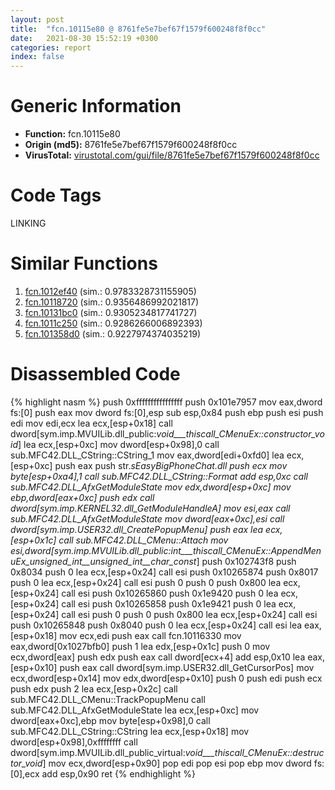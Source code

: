 ```yaml
---
layout: post
title:  "fcn.10115e80 @ 8761fe5e7bef67f1579f600248f8f0cc"
date:   2021-08-30 15:52:19 +0300
categories: report
index: false
---
```


# Generic Information
- **Function:** fcn.10115e80
- **Origin (md5):** 8761fe5e7bef67f1579f600248f8f0cc
- **VirusTotal:** [virustotal.com/gui/file/8761fe5e7bef67f1579f600248f8f0cc][virustotal_ref]

# Code Tags
<span class="tag" id="LINKING">LINKING</span>


# Similar Functions

1. [fcn.1012ef40][similar_1_ref] (sim.: 0.9783328731155905)
2. [fcn.10118720][similar_2_ref] (sim.: 0.9356486992021817)
3. [fcn.10131bc0][similar_3_ref] (sim.: 0.9305234817741727)
4. [fcn.1011c250][similar_4_ref] (sim.: 0.9286266006892393)
5. [fcn.101358d0][similar_5_ref] (sim.: 0.9227974374035219)


# Disassembled Code

{% highlight nasm %}
push 0xffffffffffffffff
push 0x101e7957
mov eax,dword fs:[0]
push eax
mov dword fs:[0],esp
sub esp,0x84
push ebp
push esi
push edi
mov edi,ecx
lea ecx,[esp+0x18]
call dword[sym.imp.MVUILib.dll_public:_void___thiscall_CMenuEx::constructor_void_]
lea ecx,[esp+0xc]
mov dword[esp+0x98],0
call sub.MFC42.DLL_CString::CString_1
mov eax,dword[edi+0xfd0]
lea ecx,[esp+0xc]
push eax
push str._sEasyBigPhoneChat.dll
push ecx
mov byte[esp+0xa4],1
call sub.MFC42.DLL_CString::Format
add esp,0xc
call sub.MFC42.DLL_AfxGetModuleState
mov edx,dword[esp+0xc]
mov ebp,dword[eax+0xc]
push edx
call dword[sym.imp.KERNEL32.dll_GetModuleHandleA]
mov esi,eax
call sub.MFC42.DLL_AfxGetModuleState
mov dword[eax+0xc],esi
call dword[sym.imp.USER32.dll_CreatePopupMenu]
push eax
lea ecx,[esp+0x1c]
call sub.MFC42.DLL_CMenu::Attach
mov esi,dword[sym.imp.MVUILib.dll_public:_int___thiscall_CMenuEx::AppendMenuEx_unsigned_int__unsigned_int__char_const__]
push 0x102743f8
push 0x8034
push 0
lea ecx,[esp+0x24]
call esi
push 0x10265874
push 0x8017
push 0
lea ecx,[esp+0x24]
call esi
push 0
push 0
push 0x800
lea ecx,[esp+0x24]
call esi
push 0x10265860
push 0x1e9420
push 0
lea ecx,[esp+0x24]
call esi
push 0x10265858
push 0x1e9421
push 0
lea ecx,[esp+0x24]
call esi
push 0
push 0
push 0x800
lea ecx,[esp+0x24]
call esi
push 0x10265848
push 0x8040
push 0
lea ecx,[esp+0x24]
call esi
lea eax,[esp+0x18]
mov ecx,edi
push eax
call fcn.10116330
mov eax,dword[0x1027bfb0]
push 1
lea edx,[esp+0x1c]
push 0
mov ecx,dword[eax]
push edx
push eax
call dword[ecx+4]
add esp,0x10
lea eax,[esp+0x10]
push eax
call dword[sym.imp.USER32.dll_GetCursorPos]
mov ecx,dword[esp+0x14]
mov edx,dword[esp+0x10]
push 0
push edi
push ecx
push edx
push 2
lea ecx,[esp+0x2c]
call sub.MFC42.DLL_CMenu::TrackPopupMenu
call sub.MFC42.DLL_AfxGetModuleState
lea ecx,[esp+0xc]
mov dword[eax+0xc],ebp
mov byte[esp+0x98],0
call sub.MFC42.DLL_CString::CString
lea ecx,[esp+0x18]
mov dword[esp+0x98],0xffffffff
call dword[sym.imp.MVUILib.dll_public_virtual:_void___thiscall_CMenuEx::destructor_void_]
mov ecx,dword[esp+0x90]
pop edi
pop esi
pop ebp
mov dword fs:[0],ecx
add esp,0x90
ret 
{% endhighlight %}


[similar_1_ref]: /report/fcn.1012ef40@8761fe5e7bef67f1579f600248f8f0cc
[similar_2_ref]: /report/fcn.10118720@8761fe5e7bef67f1579f600248f8f0cc
[similar_3_ref]: /report/fcn.10131bc0@8761fe5e7bef67f1579f600248f8f0cc
[similar_4_ref]: /report/fcn.1011c250@8761fe5e7bef67f1579f600248f8f0cc
[similar_5_ref]: /report/fcn.101358d0@8761fe5e7bef67f1579f600248f8f0cc
[virustotal_ref]: https://www.virustotal.com/gui/file/8761fe5e7bef67f1579f600248f8f0cc